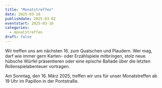 ```yaml
---
title: "Monatstreffen"
date: 2025-03-16
publishdate: 2025-03-02
eventstart: 2025-03-16
categories:
  - monatstreffen 
draft: false
---
```

Wir treffen uns am nächsten 16. zum Quatschen und Plaudern. Wer mag, darf wie immer gern Karten- oder Erzählspiele mitbringen, stolz neue hübsche Würfel präsentieren oder eine epische Ballade über die letzten Rollenspielabenteuer vortragen.

Am Sonntag, den 16. März 2025, treffen wir uns für unser Monatstreffen ab 19 Uhr im Papillon in der Pontstraße.
